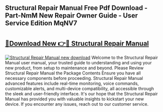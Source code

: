 ## Structural Repair Manual Free Pdf Download - Part-NmM New Repair Owner Guide - User Service Edition MqNV7

# <h2><a href="http://bc63110.oget.top/?id=Structural+Repair+Manual">🔗Download New 👉🔴 Structural Repair Manual</a></h2>

[![Structural Repair Manual new download](https://i.imgur.com/5g1atiW.png)](http://bc63110.oget.top/?id=Structural+Repair+Manual)
Welcome to the Structural Repair Manual user manual, your trusted guide to understanding and using your new product, from setup to maintenance and beyond. Please Review Structural Repair Manual the Package Contents Ensure you have all necessary components before proceeding. Structural Repair Manual advanced features include real-time monitoring, voice commands, customizable alerts, and multi-device compatibility, all accessible through the sleek and user-friendly interface. It's our hope that the Structural Repair Manual has provided you with valuable insights to kickstart your new device. If you encounter any issues, reach out to our customer service.
